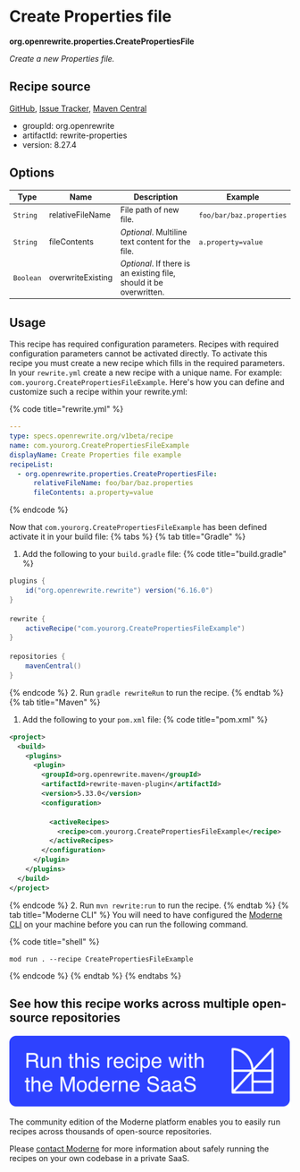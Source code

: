 # Create Properties file

**org.openrewrite.properties.CreatePropertiesFile**

_Create a new Properties file._

## Recipe source

[GitHub](https://github.com/openrewrite/rewrite/blob/main/rewrite-properties/src/main/java/org/openrewrite/properties/CreatePropertiesFile.java), [Issue Tracker](https://github.com/openrewrite/rewrite/issues), [Maven Central](https://central.sonatype.com/artifact/org.openrewrite/rewrite-properties/8.27.4/jar)

* groupId: org.openrewrite
* artifactId: rewrite-properties
* version: 8.27.4

## Options

| Type | Name | Description | Example |
| -- | -- | -- | -- |
| `String` | relativeFileName | File path of new file. | `foo/bar/baz.properties` |
| `String` | fileContents | *Optional*. Multiline text content for the file. | `a.property=value` |
| `Boolean` | overwriteExisting | *Optional*. If there is an existing file, should it be overwritten. |  |


## Usage

This recipe has required configuration parameters. Recipes with required configuration parameters cannot be activated directly. To activate this recipe you must create a new recipe which fills in the required parameters. In your `rewrite.yml` create a new recipe with a unique name. For example: `com.yourorg.CreatePropertiesFileExample`.
Here's how you can define and customize such a recipe within your rewrite.yml:

{% code title="rewrite.yml" %}
```yaml
---
type: specs.openrewrite.org/v1beta/recipe
name: com.yourorg.CreatePropertiesFileExample
displayName: Create Properties file example
recipeList:
  - org.openrewrite.properties.CreatePropertiesFile:
      relativeFileName: foo/bar/baz.properties
      fileContents: a.property=value
```
{% endcode %}

Now that `com.yourorg.CreatePropertiesFileExample` has been defined activate it in your build file:
{% tabs %}
{% tab title="Gradle" %}
1. Add the following to your `build.gradle` file:
{% code title="build.gradle" %}
```groovy
plugins {
    id("org.openrewrite.rewrite") version("6.16.0")
}

rewrite {
    activeRecipe("com.yourorg.CreatePropertiesFileExample")
}

repositories {
    mavenCentral()
}
```
{% endcode %}
2. Run `gradle rewriteRun` to run the recipe.
{% endtab %}
{% tab title="Maven" %}
1. Add the following to your `pom.xml` file:
{% code title="pom.xml" %}
```xml
<project>
  <build>
    <plugins>
      <plugin>
        <groupId>org.openrewrite.maven</groupId>
        <artifactId>rewrite-maven-plugin</artifactId>
        <version>5.33.0</version>
        <configuration>
          
          <activeRecipes>
            <recipe>com.yourorg.CreatePropertiesFileExample</recipe>
          </activeRecipes>
        </configuration>
      </plugin>
    </plugins>
  </build>
</project>
```
{% endcode %}
2. Run `mvn rewrite:run` to run the recipe.
{% endtab %}
{% tab title="Moderne CLI" %}
You will need to have configured the [Moderne CLI](https://docs.moderne.io/moderne-cli/cli-intro) on your machine before you can run the following command.

{% code title="shell" %}
```shell
mod run . --recipe CreatePropertiesFileExample
```
{% endcode %}
{% endtab %}
{% endtabs %}

## See how this recipe works across multiple open-source repositories

[![Moderne Link Image](/.gitbook/assets/ModerneRecipeButton.png)](https://app.moderne.io/recipes/org.openrewrite.properties.CreatePropertiesFile)

The community edition of the Moderne platform enables you to easily run recipes across thousands of open-source repositories.

Please [contact Moderne](https://moderne.io/product) for more information about safely running the recipes on your own codebase in a private SaaS.
